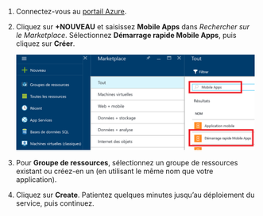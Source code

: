 1. Connectez-vous au [portail Azure].
2. Cliquez sur **+NOUVEAU** et saisissez **Mobile Apps** dans *Rechercher sur le Marketplace*. Sélectionnez **Démarrage rapide Mobile Apps**, puis cliquez sur **Créer**.
   
    ![Portail Azure avec Démarrage rapide Mobile Apps en surbrillance](./media/app-service-mobile-dotnet-backend-create-new-service/search-mobile-apps-quickstart.png)
3. Pour **Groupe de ressources**, sélectionnez un groupe de ressources existant ou créez-en un (en utilisant le même nom que votre application). 
4. Cliquez sur **Create**. Patientez quelques minutes jusqu’au déploiement du service, puis continuez.

<!-- URLs. -->
[portail Azure]: https://portal.azure.com/


<!--HONumber=Nov16_HO2-->


